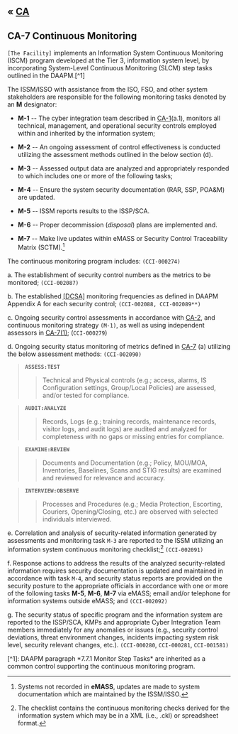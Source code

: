 &laquo; [CA](index.md)
---

## CA-7 Continuous Monitoring

`[The Facility]` implements an Information System Continuous Monitoring (ISCM) program developed at the Tier 3, information system level, by incorporating System-Level Continuous Monitoring (SLCM) step tasks outlined in the DAAPM.[^1]

The ISSM/ISSO with assistance from the ISO, FSO, and other system stakeholders are responsible for the following monitoring tasks denoted by an **M** designator:

- **M-1** -- The cyber integration team described in [CA-1](./CA-1)(a.1), monitors all technical, management, and operational security controls employed within and inherited by the information system;

- **M-2** -- An ongoing assessment of control effectiveness is conducted utilizing the assessment methods outlined in the below section (d).  

- **M-3** -- Assessed output data are analyzed and appropriately responded to which includes one or more of the following tasks; 

- **M-4** -- Ensure the system security documentation (RAR, SSP, POA&M) are updated. 

- **M-5** -- ISSM reports results to the ISSP/SCA. 

- **M-6** -- Proper decommission (*disposal*) plans are implemented and. 

- **M-7** -- Make live updates within eMASS or Security Control Traceability Matrix (SCTM).[^2]  

The continuous monitoring program includes: `(CCI-000274)`

a. The establishment of security control numbers as the metrics to be monitored; `(CCI-002087)`

b. The established <abbr title="Defense Counterintelligence Security Agency">[DCSA]</abbr> monitoring frequencies as defined in DAAPM Appendix A for each security control; `(CCI-002088, CCI-002089**)`

c. Ongoing security control assessments in accordance with [CA-2](CA-2), and continuous monitoring strategy `(M-1)`, as well as using independent assessors in [CA-7(1)](CA-7(1)); (`CCI-000279`)

d. Ongoing security status monitoring of metrics defined in [CA-7](CA-7) (a) utilizing the below assessment methods: `(CCI-002090)`

> **`ASSESS:TEST`**
>> Technical and Physical controls (e.g.; access, alarms, IS Configuration settings, Group/Local Policies) are assessed, and/or tested for compliance.

> **`AUDIT:ANALYZE`**
>> Records, Logs (e.g.; training records, maintenance records, visitor logs, and audit logs) are audited and analyzed for completeness with no gaps or missing entries for compliance. 

> **`EXAMINE:REVIEW`**
>> Documents and Documentation (e.g.; Policy, MOU/MOA, Inventories, Baselines, Scans and STIG results) are examined and reviewed for relevance and accuracy.

> **`INTERVIEW:OBSERVE`**
>> Processes and Procedures (e.g.; Media Protection, Escorting, Couriers, Opening/Closing, etc.) are observed with selected individuals interviewed. 

e. Correlation and analysis of security-related information generated by assessments and monitoring task `M-3` are reported to the ISSM utilizing an information system continuous monitoring checklist;[^3] `(CCI-002091)`

f. Response actions to address the results of the analyzed security-related information requires security documentation is updated and maintained in accordance with task `M-4`, and security status reports are provided on the security posture to the appropriate officials in accordance with one or more of the following tasks **M-5**, **M-6**, **M-7** via eMASS; email and/or telephone for information systems outside eMASS; and `(CCI-002092)`

g. The security status of specific program and the information system are reported to the ISSP/SCA, KMPs and appropriate Cyber Integration Team members immediately for any anomalies or issues (e.g., security control deviations, threat environment changes, incidents impacting system risk level, security relevant changes, etc.). `(CCI-000280`, `CCI-000281`, `CCI-001581)`

<notes />
[^1]: DAAPM paragraph *7.7.1 Monitor Step Tasks* are inherited as a common control supporting the continuous monitoring program. 

[^2]: Systems not recorded in **eMASS**, updates are made to system documentation which are maintained by the ISSM/ISSO. 

[^3]: The checklist contains the continuous monitoring checks derived for the information system which may be in a XML (i.e., .ckl) or spreadsheet format. 
